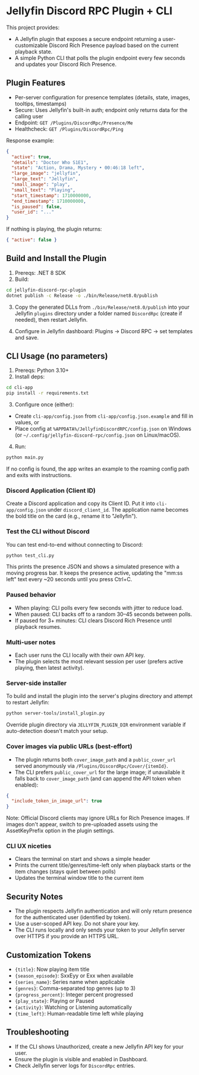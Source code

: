 # Jellyfin Discord RPC Plugin + CLI

This project provides:

- A Jellyfin plugin that exposes a secure endpoint returning a user-customizable Discord Rich Presence payload based on the current playback state.
- A simple Python CLI that polls the plugin endpoint every few seconds and updates your Discord Rich Presence.

## Plugin Features

- Per-server configuration for presence templates (details, state, images, tooltips, timestamps)
- Secure: Uses Jellyfin's built-in auth; endpoint only returns data for the calling user
- Endpoint: `GET /Plugins/DiscordRpc/Presence/Me`
 - Healthcheck: `GET /Plugins/DiscordRpc/Ping`

Response example:

```json
{
  "active": true,
  "details": "Doctor Who S1E1",
  "state": "Action, Drama, Mystery • 00:46:18 left",
  "large_image": "jellyfin",
  "large_text": "Jellyfin",
  "small_image": "play",
  "small_text": "Playing",
  "start_timestamp": 1710000000,
  "end_timestamp": 1710000000,
  "is_paused": false,
  "user_id": "..."
}
```

If nothing is playing, the plugin returns:

```json
{ "active": false }
```

## Build and Install the Plugin

1. Prereqs: .NET 8 SDK
2. Build:

```bash
cd jellyfin-discord-rpc-plugin
dotnet publish -c Release -o ./bin/Release/net8.0/publish
```

3. Copy the generated DLLs from `./bin/Release/net8.0/publish` into your Jellyfin `plugins` directory under a folder named `DiscordRpc` (create if needed), then restart Jellyfin.

4. Configure in Jellyfin dashboard: Plugins → Discord RPC → set templates and save.

## CLI Usage (no parameters)

1. Prereqs: Python 3.10+
2. Install deps:

```bash
cd cli-app
pip install -r requirements.txt
```

3. Configure once (either):

- Create `cli-app/config.json` from `cli-app/config.json.example` and fill in values, or
- Place config at `%APPDATA%/JellyfinDiscordRPC/config.json` on Windows (or `~/.config/jellyfin-discord-rpc/config.json` on Linux/macOS).

4. Run:

```bash
python main.py
```

If no config is found, the app writes an example to the roaming config path and exits with instructions.

### Discord Application (Client ID)

Create a Discord application and copy its Client ID. Put it into `cli-app/config.json` under `discord_client_id`. The application name becomes the bold title on the card (e.g., rename it to "Jellyfin").

### Test the CLI without Discord

You can test end-to-end without connecting to Discord:

```bash
python test_cli.py
```

This prints the presence JSON and shows a simulated presence with a moving progress bar. It keeps the presence active, updating the "mm:ss left" text every ~20 seconds until you press Ctrl+C.

### Paused behavior

- When playing: CLI polls every few seconds with jitter to reduce load.
- When paused: CLI backs off to a random 30–45 seconds between polls.
- If paused for 3+ minutes: CLI clears Discord Rich Presence until playback resumes.

### Multi-user notes

- Each user runs the CLI locally with their own API key.
- The plugin selects the most relevant session per user (prefers active playing, then latest activity).

### Server-side installer

To build and install the plugin into the server's plugins directory and attempt to restart Jellyfin:

```bash
python server-tools/install_plugin.py
```

Override plugin directory via `JELLYFIN_PLUGIN_DIR` environment variable if auto-detection doesn't match your setup.

### Cover images via public URLs (best-effort)

- The plugin returns both `cover_image_path` and a `public_cover_url` served anonymously via `/Plugins/DiscordRpc/Cover/{itemId}`.
- The CLI prefers `public_cover_url` for the large image; if unavailable it falls back to `cover_image_path` (and can append the API token when enabled):

```json
{
  "include_token_in_image_url": true
}
```

Note: Official Discord clients may ignore URLs for Rich Presence images. If images don't appear, switch to pre-uploaded assets using the AssetKeyPrefix option in the plugin settings.

### CLI UX niceties

- Clears the terminal on start and shows a simple header
- Prints the current title/genres/time-left only when playback starts or the item changes (stays quiet between polls)
- Updates the terminal window title to the current item

## Security Notes

- The plugin respects Jellyfin authentication and will only return presence for the authenticated user (identified by token).
- Use a user-scoped API key. Do not share your key.
- The CLI runs locally and only sends your token to your Jellyfin server over HTTPS if you provide an HTTPS URL.

## Customization Tokens

- `{title}`: Now playing item title
- `{season_episode}`: SxxEyy or Exx when available
- `{series_name}`: Series name when applicable
- `{genres}`: Comma-separated top genres (up to 3)
- `{progress_percent}`: Integer percent progressed
- `{play_state}`: Playing or Paused
- `{activity}`: Watching or Listening automatically
- `{time_left}`: Human-readable time left while playing

## Troubleshooting

- If the CLI shows Unauthorized, create a new Jellyfin API key for your user.
- Ensure the plugin is visible and enabled in Dashboard.
- Check Jellyfin server logs for `DiscordRpc` entries.


